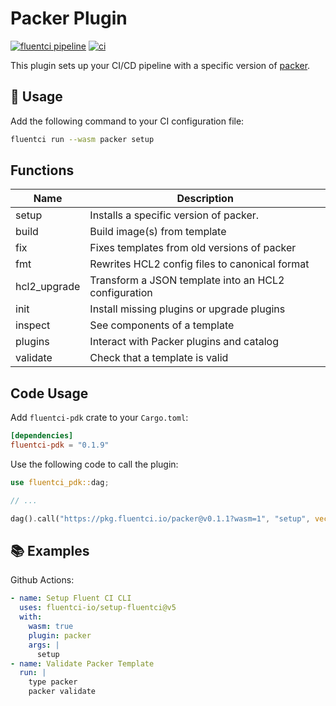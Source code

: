 # Packer Plugin

[![fluentci pipeline](https://shield.fluentci.io/x/packer)](https://pkg.fluentci.io/packer)
[![ci](https://github.com/fluentci-io/packer-plugin/actions/workflows/ci.yml/badge.svg)](https://github.com/fluentci-io/packer-plugin/actions/workflows/ci.yml)

This plugin sets up your CI/CD pipeline with a specific version of [packer](https://www.packer.io/).

## 🚀 Usage

Add the following command to your CI configuration file:

```bash
fluentci run --wasm packer setup
```

## Functions

| Name         | Description                                          |
| ------------ | ---------------------------------------------------- |
| setup        | Installs a specific version of packer.               |
| build        | Build image(s) from template                         |
| fix          | Fixes templates from old versions of packer          |
| fmt          | Rewrites HCL2 config files to canonical format       |
| hcl2_upgrade | Transform a JSON template into an HCL2 configuration |
| init         | Install missing plugins or upgrade plugins           |
| inspect      | See components of a template                         |
| plugins      | Interact with Packer plugins and catalog             |
| validate     | Check that a template is valid                       |

## Code Usage

Add `fluentci-pdk` crate to your `Cargo.toml`:

```toml
[dependencies]
fluentci-pdk = "0.1.9"
```

Use the following code to call the plugin:

```rust
use fluentci_pdk::dag;

// ...

dag().call("https://pkg.fluentci.io/packer@v0.1.1?wasm=1", "setup", vec!["latest"])?;
```

## 📚 Examples

Github Actions:

```yaml
- name: Setup Fluent CI CLI
  uses: fluentci-io/setup-fluentci@v5
  with:
    wasm: true
    plugin: packer
    args: |
      setup
- name: Validate Packer Template
  run: |
    type packer
    packer validate
```

